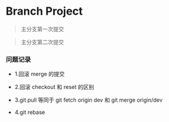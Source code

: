 # Branch Project

> 主分支第一次提交

> 主分支第二次提交

### 问题记录

- 1.回滚 merge 的提交

- 2.回滚 checkout 和 reset 的区别

- 3.git pull 等同于 git fetch origin dev 和 git merge origin/dev

- 4.git rebase
